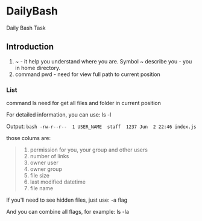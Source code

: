 # DailyBash
Daily Bash Task

## Introduction 
  1. ~ - it help you understand where you are. Symbol ~ describe you - you in home directory.
  2. command pwd - need for view full path to current position 
  
  ### List 
  
  command ls need for get all files and folder in current position
  
  For detailed information, you can use: ls -l
  
  Output: 
    ```bash
    -rw-r--r--  1 USER_NAME  staff  1237 Jun  2 22:46 index.js
    ```
  
  those colums are:
  
  > 1) permission for you, your group and other users
  > 2) number of links 
  > 3) owner user
  > 4) owner group
  > 5) file size 
  > 6) last modified datetime
  > 7) file name
  
  If you'll need to see hidden files, just use: -a flag
  
  And you can combine all flags, for example: ls -la
  
  
